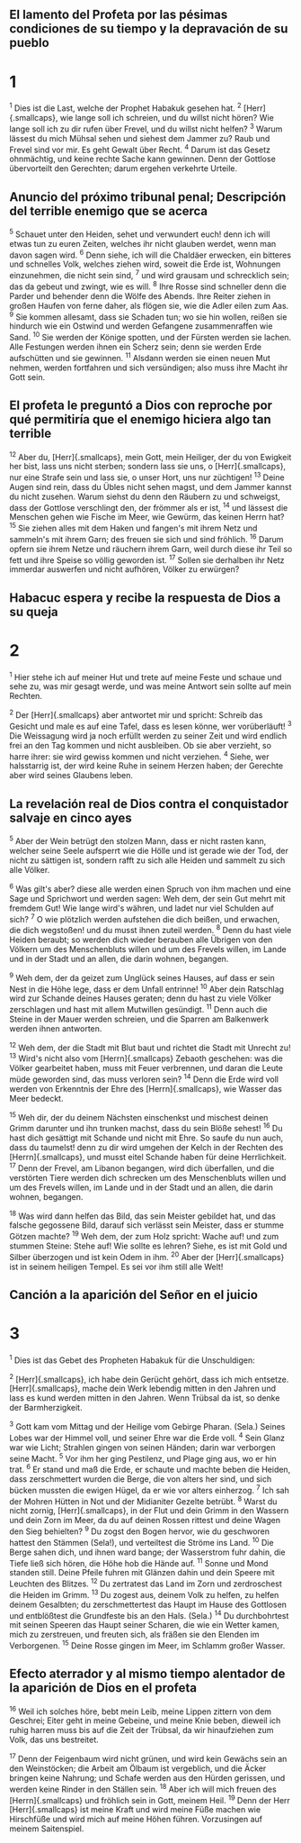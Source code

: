 ## El lamento del Profeta por las pésimas condiciones de su tiempo y la depravación de su pueblo
# 1
<sup class='bibleverse'>1</sup> Dies ist die Last, welche der Prophet Habakuk gesehen hat. <sup class='bibleverse'>2</sup> [Herr]{.smallcaps}, wie lange soll ich schreien, und du willst nicht hören? Wie lange soll ich zu dir rufen über Frevel, und du willst nicht helfen? <sup class='bibleverse'>3</sup> Warum lässest du mich Mühsal sehen und siehest dem Jammer zu? Raub und Frevel sind vor mir. Es geht Gewalt über Recht. <sup class='bibleverse'>4</sup> Darum ist das Gesetz ohnmächtig, und keine rechte Sache kann gewinnen. Denn der Gottlose übervorteilt den Gerechten; darum ergehen verkehrte Urteile. 

## Anuncio del próximo tribunal penal; Descripción del terrible enemigo que se acerca
<sup class='bibleverse'>5</sup> Schauet unter den Heiden, sehet und verwundert euch! denn ich will etwas tun zu euren Zeiten, welches ihr nicht glauben werdet, wenn man davon sagen wird. <sup class='bibleverse'>6</sup> Denn siehe, ich will die Chaldäer erwecken, ein bitteres und schnelles Volk, welches ziehen wird, soweit die Erde ist, Wohnungen einzunehmen, die nicht sein sind, <sup class='bibleverse'>7</sup> und wird grausam und schrecklich sein; das da gebeut und zwingt, wie es will. <sup class='bibleverse'>8</sup> Ihre Rosse sind schneller denn die Parder und behender denn die Wölfe des Abends. Ihre Reiter ziehen in großen Haufen von ferne daher, als flögen sie, wie die Adler eilen zum Aas. <sup class='bibleverse'>9</sup> Sie kommen allesamt, dass sie Schaden tun; wo sie hin wollen, reißen sie hindurch wie ein Ostwind und werden Gefangene zusammenraffen wie Sand. <sup class='bibleverse'>10</sup> Sie werden der Könige spotten, und der Fürsten werden sie lachen. Alle Festungen werden ihnen ein Scherz sein; denn sie werden Erde aufschütten und sie gewinnen. <sup class='bibleverse'>11</sup> Alsdann werden sie einen neuen Mut nehmen, werden fortfahren und sich versündigen; also muss ihre Macht ihr Gott sein. 

## El profeta le preguntó a Dios con reproche por qué permitiría que el enemigo hiciera algo tan terrible
<sup class='bibleverse'>12</sup> Aber du, [Herr]{.smallcaps}, mein Gott, mein Heiliger, der du von Ewigkeit her bist, lass uns nicht sterben; sondern lass sie uns, o [Herr]{.smallcaps}, nur eine Strafe sein und lass sie, o unser Hort, uns nur züchtigen! <sup class='bibleverse'>13</sup> Deine Augen sind rein, dass du Übles nicht sehen magst, und dem Jammer kannst du nicht zusehen. Warum siehst du denn den Räubern zu und schweigst, dass der Gottlose verschlingt den, der frömmer als er ist, <sup class='bibleverse'>14</sup> und lässest die Menschen gehen wie Fische im Meer, wie Gewürm, das keinen Herrn hat? <sup class='bibleverse'>15</sup> Sie ziehen alles mit dem Haken und fangen's mit ihrem Netz und sammeln's mit ihrem Garn; des freuen sie sich und sind fröhlich. <sup class='bibleverse'>16</sup> Darum opfern sie ihrem Netze und räuchern ihrem Garn, weil durch diese ihr Teil so fett und ihre Speise so völlig geworden ist. <sup class='bibleverse'>17</sup> Sollen sie derhalben ihr Netz immerdar auswerfen und nicht aufhören, Völker zu erwürgen?

## Habacuc espera y recibe la respuesta de Dios a su queja
# 2
<sup class='bibleverse'>1</sup> Hier stehe ich auf meiner Hut und trete auf meine Feste und schaue und sehe zu, was mir gesagt werde, und was meine Antwort sein sollte auf mein Rechten. 

<sup class='bibleverse'>2</sup> Der [Herr]{.smallcaps} aber antwortet mir und spricht: Schreib das Gesicht und male es auf eine Tafel, dass es lesen könne, wer vorüberläuft! <sup class='bibleverse'>3</sup> Die Weissagung wird ja noch erfüllt werden zu seiner Zeit und wird endlich frei an den Tag kommen und nicht ausbleiben. Ob sie aber verzieht, so harre ihrer: sie wird gewiss kommen und nicht verziehen. <sup class='bibleverse'>4</sup> Siehe, wer halsstarrig ist, der wird keine Ruhe in seinem Herzen haben; der Gerechte aber wird seines Glaubens leben. 

## La revelación real de Dios contra el conquistador salvaje en cinco ayes
<sup class='bibleverse'>5</sup> Aber der Wein betrügt den stolzen Mann, dass er nicht rasten kann, welcher seine Seele aufsperrt wie die Hölle und ist gerade wie der Tod, der nicht zu sättigen ist, sondern rafft zu sich alle Heiden und sammelt zu sich alle Völker. 

<sup class='bibleverse'>6</sup> Was gilt's aber? diese alle werden einen Spruch von ihm machen und eine Sage und Sprichwort und werden sagen: Weh dem, der sein Gut mehrt mit fremdem Gut! Wie lange wird's währen, und ladet nur viel Schulden auf sich? <sup class='bibleverse'>7</sup> O wie plötzlich werden aufstehen die dich beißen, und erwachen, die dich wegstoßen! und du musst ihnen zuteil werden. <sup class='bibleverse'>8</sup> Denn du hast viele Heiden beraubt; so werden dich wieder berauben alle Übrigen von den Völkern um des Menschenbluts willen und um des Frevels willen, im Lande und in der Stadt und an allen, die darin wohnen, begangen. 

<sup class='bibleverse'>9</sup> Weh dem, der da geizet zum Unglück seines Hauses, auf dass er sein Nest in die Höhe lege, dass er dem Unfall entrinne! <sup class='bibleverse'>10</sup> Aber dein Ratschlag wird zur Schande deines Hauses geraten; denn du hast zu viele Völker zerschlagen und hast mit allem Mutwillen gesündigt. <sup class='bibleverse'>11</sup> Denn auch die Steine in der Mauer werden schreien, und die Sparren am Balkenwerk werden ihnen antworten. 

<sup class='bibleverse'>12</sup> Weh dem, der die Stadt mit Blut baut und richtet die Stadt mit Unrecht zu! <sup class='bibleverse'>13</sup> Wird's nicht also vom [Herrn]{.smallcaps} Zebaoth geschehen: was die Völker gearbeitet haben, muss mit Feuer verbrennen, und daran die Leute müde geworden sind, das muss verloren sein? <sup class='bibleverse'>14</sup> Denn die Erde wird voll werden von Erkenntnis der Ehre des [Herrn]{.smallcaps}, wie Wasser das Meer bedeckt. 

<sup class='bibleverse'>15</sup> Weh dir, der du deinem Nächsten einschenkst und mischest deinen Grimm darunter und ihn trunken machst, dass du sein Blöße sehest! <sup class='bibleverse'>16</sup> Du hast dich gesättigt mit Schande und nicht mit Ehre. So saufe du nun auch, dass du taumelst! denn zu dir wird umgehen der Kelch in der Rechten des [Herrn]{.smallcaps}, und musst eitel Schande haben für deine Herrlichkeit. <sup class='bibleverse'>17</sup> Denn der Frevel, am Libanon begangen, wird dich überfallen, und die verstörten Tiere werden dich schrecken um des Menschenbluts willen und um des Frevels willen, im Lande und in der Stadt und an allen, die darin wohnen, begangen. 

<sup class='bibleverse'>18</sup> Was wird dann helfen das Bild, das sein Meister gebildet hat, und das falsche gegossene Bild, darauf sich verlässt sein Meister, dass er stumme Götzen machte? <sup class='bibleverse'>19</sup> Weh dem, der zum Holz spricht: Wache auf! und zum stummen Steine: Stehe auf! Wie sollte es lehren? Siehe, es ist mit Gold und Silber überzogen und ist kein Odem in ihm. <sup class='bibleverse'>20</sup> Aber der [Herr]{.smallcaps} ist in seinem heiligen Tempel. Es sei vor ihm still alle Welt!

## Canción a la aparición del Señor en el juicio
# 3
<sup class='bibleverse'>1</sup> Dies ist das Gebet des Propheten Habakuk für die Unschuldigen: 

<sup class='bibleverse'>2</sup> [Herr]{.smallcaps}, ich habe dein Gerücht gehört, dass ich mich entsetze. [Herr]{.smallcaps}, mache dein Werk lebendig mitten in den Jahren und lass es kund werden mitten in den Jahren. Wenn Trübsal da ist, so denke der Barmherzigkeit. 

<sup class='bibleverse'>3</sup> Gott kam vom Mittag und der Heilige vom Gebirge Pharan. (Sela.) Seines Lobes war der Himmel voll, und seiner Ehre war die Erde voll. <sup class='bibleverse'>4</sup> Sein Glanz war wie Licht; Strahlen gingen von seinen Händen; darin war verborgen seine Macht. <sup class='bibleverse'>5</sup> Vor ihm her ging Pestilenz, und Plage ging aus, wo er hin trat. <sup class='bibleverse'>6</sup> Er stand und maß die Erde, er schaute und machte beben die Heiden, dass zerschmettert wurden die Berge, die von alters her sind, und sich bücken mussten die ewigen Hügel, da er wie vor alters einherzog. <sup class='bibleverse'>7</sup> Ich sah der Mohren Hütten in Not und der Midianiter Gezelte betrübt. <sup class='bibleverse'>8</sup> Warst du nicht zornig, [Herr]{.smallcaps}, in der Flut und dein Grimm in den Wassern und dein Zorn im Meer, da du auf deinen Rossen rittest und deine Wagen den Sieg behielten? <sup class='bibleverse'>9</sup> Du zogst den Bogen hervor, wie du geschworen hattest den Stämmen (Sela!), und verteiltest die Ströme ins Land. <sup class='bibleverse'>10</sup> Die Berge sahen dich, und ihnen ward bange; der Wasserstrom fuhr dahin, die Tiefe ließ sich hören, die Höhe hob die Hände auf. <sup class='bibleverse'>11</sup> Sonne und Mond standen still. Deine Pfeile fuhren mit Glänzen dahin und dein Speere mit Leuchten des Blitzes. <sup class='bibleverse'>12</sup> Du zertratest das Land im Zorn und zerdroschest die Heiden im Grimm. <sup class='bibleverse'>13</sup> Du zogest aus, deinem Volk zu helfen, zu helfen deinem Gesalbten; du zerschmettertest das Haupt im Hause des Gottlosen und entblößtest die Grundfeste bis an den Hals. (Sela.) <sup class='bibleverse'>14</sup> Du durchbohrtest mit seinen Speeren das Haupt seiner Scharen, die wie ein Wetter kamen, mich zu zerstreuen, und freuten sich, als fräßen sie den Elenden im Verborgenen. <sup class='bibleverse'>15</sup> Deine Rosse gingen im Meer, im Schlamm großer Wasser. 

## Efecto aterrador y al mismo tiempo alentador de la aparición de Dios en el profeta
<sup class='bibleverse'>16</sup> Weil ich solches höre, bebt mein Leib, meine Lippen zittern von dem Geschrei; Eiter geht in meine Gebeine, und meine Knie beben, dieweil ich ruhig harren muss bis auf die Zeit der Trübsal, da wir hinaufziehen zum Volk, das uns bestreitet. 

<sup class='bibleverse'>17</sup> Denn der Feigenbaum wird nicht grünen, und wird kein Gewächs sein an den Weinstöcken; die Arbeit am Ölbaum ist vergeblich, und die Äcker bringen keine Nahrung; und Schafe werden aus den Hürden gerissen, und werden keine Rinder in den Ställen sein. <sup class='bibleverse'>18</sup> Aber ich will mich freuen des [Herrn]{.smallcaps} und fröhlich sein in Gott, meinem Heil. <sup class='bibleverse'>19</sup> Denn der Herr [Herr]{.smallcaps} ist meine Kraft und wird meine Füße machen wie Hirschfüße und wird mich auf meine Höhen führen. Vorzusingen auf meinem Saitenspiel.